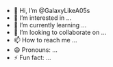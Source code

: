 - 👋 Hi, I’m @GalaxyLikeA05s
- 👀 I’m interested in ...
- 🌱 I’m currently learning ...
- 💞️ I’m looking to collaborate on ...
- 📫 How to reach me ...
- 😄 Pronouns: ...
- ⚡ Fun fact: ...

<!---
GalaxyLikeA05s/GalaxyLikeA05s is a ✨ special ✨ repository because its `README.md` (this file) appears on your GitHub profile.
You can click the Preview link to take a look at your changes.
--->
